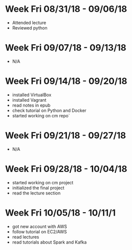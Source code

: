 # Week Fri 08/31/18 - 09/06/18

* Attended lecture
* Reviewed python

# Week Fri 09/07/18 - 09/13/18

* N/A

# Week Fri 09/14/18 - 09/20/18

* installed VirtualBox
* installed Vagrant
* read notes in epub
* check tutorial on Python and Docker
* started working on cm repo`

# Week Fri 09/21/18 - 09/27/18

* N/A

# Week Fri 09/28/18 - 10/04/18

* started working on cm project
* initialized the final project
* read the lecture section

# Week Fri 10/05/18 - 10/11/1
* got new account with AWS
* follow tutorial on EC2/AWS
* read lectures
* read tutorials about Spark and Kafka

